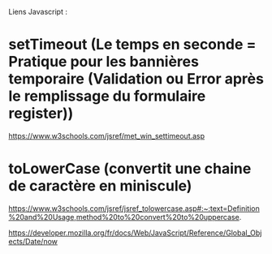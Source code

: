 Liens Javascript :

# setTimeout (Le temps en seconde = Pratique pour les bannières temporaire (Validation ou Error après le remplissage du formulaire register))

https://www.w3schools.com/jsref/met_win_settimeout.asp


# toLowerCase (convertit une chaine de caractère en miniscule)

https://www.w3schools.com/jsref/jsref_tolowercase.asp#:~:text=Definition%20and%20Usage,method%20to%20convert%20to%20uppercase.

















https://developer.mozilla.org/fr/docs/Web/JavaScript/Reference/Global_Objects/Date/now